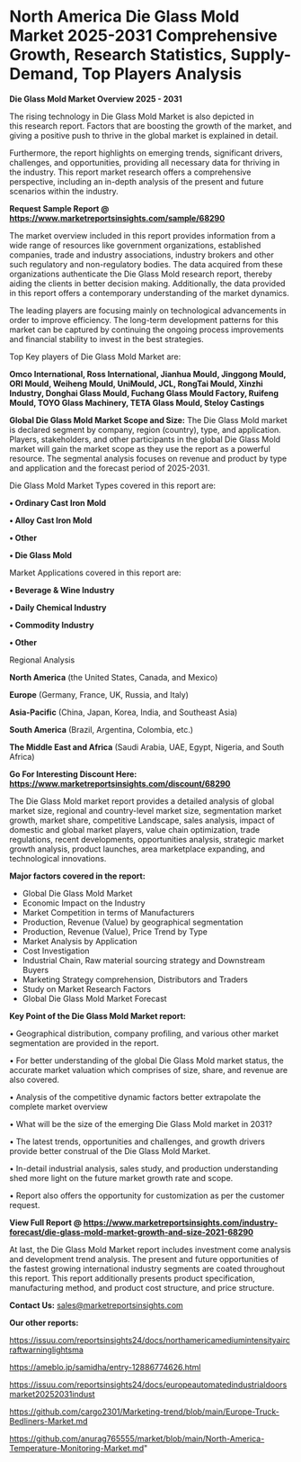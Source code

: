 # North America Die Glass Mold Market 2025-2031 Comprehensive Growth, Research Statistics, Supply-Demand,  Top Players Analysis

<Strong> Die Glass Mold Market Overview 2025 - 2031</strong>

The rising technology in Die Glass Mold Market is also depicted in this research report. Factors that are boosting the growth of the market, and giving a positive push to thrive in the global market is explained in detail.

Furthermore, the report highlights on emerging trends, significant drivers, challenges, and opportunities, providing all necessary data for thriving in the industry. This report market research offers a comprehensive perspective, including an in-depth analysis of the present and future scenarios within the industry.

<strong>Request Sample Report @ <a href=https://www.marketreportsinsights.com/sample/68290>https://www.marketreportsinsights.com/sample/68290</a></strong>

The market overview included in this report provides information from a wide range of resources like government organizations, established companies, trade and industry associations, industry brokers and other such regulatory and non-regulatory bodies. The data acquired from these organizations authenticate the Die Glass Mold research report, thereby aiding the clients in better decision making. Additionally, the data provided in this report offers a contemporary understanding of the market dynamics.

The leading players are focusing mainly on technological advancements in order to improve efficiency. The long-term development patterns for this market can be captured by continuing the ongoing process improvements and financial stability to invest in the best strategies.

Top Key players of Die Glass Mold Market are:

<strong>Omco International, Ross International, Jianhua Mould, Jinggong Mould, ORI Mould, Weiheng Mould, UniMould, JCL, RongTai Mould, Xinzhi Industry, Donghai Glass Mould, Fuchang Glass Mould Factory, Ruifeng Mould, TOYO Glass Machinery, TETA Glass Mould, Steloy Castings</strong>

<strong><b>Global Die Glass Mold Market Scope and Size:</b></strong>
The Die Glass Mold market is declared segment by company, region (country), type, and application. Players, stakeholders, and other participants in the global Die Glass Mold market will gain the market scope as they use the report as a powerful resource. The segmental analysis focuses on revenue and product by type and application and the forecast period of 2025-2031.

Die Glass Mold Market Types covered in this report are:

<strong>• Ordinary Cast Iron Mold

• Alloy Cast Iron Mold

• Other

• Die Glass Mold</strong>

Market Applications covered in this report are:

<strong>• Beverage & Wine Industry

• Daily Chemical Industry

• Commodity Industry

• Other</strong> 

Regional Analysis

<strong>North America</strong> (the United States, Canada, and Mexico)

<strong>Europe</strong> (Germany, France, UK, Russia, and Italy)

<strong>Asia-Pacific</strong> (China, Japan, Korea, India, and Southeast Asia)

<strong>South America</strong> (Brazil, Argentina, Colombia, etc.)

<strong>The Middle East and Africa</strong> (Saudi Arabia, UAE, Egypt, Nigeria, and South Africa)

<strong>Go For Interesting Discount Here: <a href=https://www.marketreportsinsights.com/discount/68290>https://www.marketreportsinsights.com/discount/68290</a></strong>

The Die Glass Mold market report provides a detailed analysis of global market size, regional and country-level market size, segmentation market growth, market share, competitive Landscape, sales analysis, impact of domestic and global market players, value chain optimization, trade regulations, recent developments, opportunities analysis, strategic market growth analysis, product launches, area marketplace expanding, and technological innovations.

<strong><b>Major factors covered in the report:</b></strong>
<ul>
  <li>Global Die Glass Mold Market </li>
  <li>Economic Impact on the Industry</li>
  <li>Market Competition in terms of Manufacturers</li>
  <li>Production, Revenue (Value) by geographical segmentation</li>
  <li>Production, Revenue (Value), Price Trend by Type</li>
  <li>Market Analysis by Application</li>
  <li>Cost Investigation</li>
  <li>Industrial Chain, Raw material sourcing strategy and Downstream Buyers</li>
  <li>Marketing Strategy comprehension, Distributors and Traders</li>
  <li>Study on Market Research Factors</li>
  <li>Global Die Glass Mold Market Forecast</li>
</ul>

<strong><b>Key Point of the Die Glass Mold Market report:</b></strong>

• Geographical distribution, company profiling, and various other market segmentation are provided in the report.

• For better understanding of the global Die Glass Mold market status, the accurate market valuation which comprises of size, share, and revenue are also covered.

• Analysis of the competitive dynamic factors better extrapolate the complete market overview

• What will be the size of the emerging Die Glass Mold market in 2031?

• The latest trends, opportunities and challenges, and growth drivers provide better construal of the Die Glass Mold Market.

• In-detail industrial analysis, sales study, and production understanding shed more light on the future market growth rate and scope.

• Report also offers the opportunity for customization as per the customer request.

<strong><b>View Full Report @ <a href=https://www.marketreportsinsights.com/industry-forecast/die-glass-mold-market-growth-and-size-2021-68290>https://www.marketreportsinsights.com/industry-forecast/die-glass-mold-market-growth-and-size-2021-68290</a></b></strong>


At last, the Die Glass Mold Market report includes investment come analysis and development trend analysis. The present and future opportunities of the fastest growing international industry segments are coated throughout this report. This report additionally presents product specification, manufacturing method, and product cost structure, and price structure.

<strong>Contact Us:</strong>
sales@marketreportsinsights.com

<strong>Our other reports:</strong>

<a href=https://issuu.com/reportsinsights24/docs/northamericamediumintensityaircraftwarninglightsma>https://issuu.com/reportsinsights24/docs/northamericamediumintensityaircraftwarninglightsma</a>

<a href=https://ameblo.jp/samidha/entry-12886774626.html>https://ameblo.jp/samidha/entry-12886774626.html</a>

<a href=https://issuu.com/reportsinsights24/docs/europeautomatedindustrialdoorsmarket20252031indust>https://issuu.com/reportsinsights24/docs/europeautomatedindustrialdoorsmarket20252031indust</a>

<a href=https://github.com/cargo2301/Marketing-trend/blob/main/Europe-Truck-Bedliners-Market.md>https://github.com/cargo2301/Marketing-trend/blob/main/Europe-Truck-Bedliners-Market.md</a>

<a href=https://github.com/anurag765555/market/blob/main/North-America-Temperature-Monitoring-Market.md>https://github.com/anurag765555/market/blob/main/North-America-Temperature-Monitoring-Market.md</a>"
